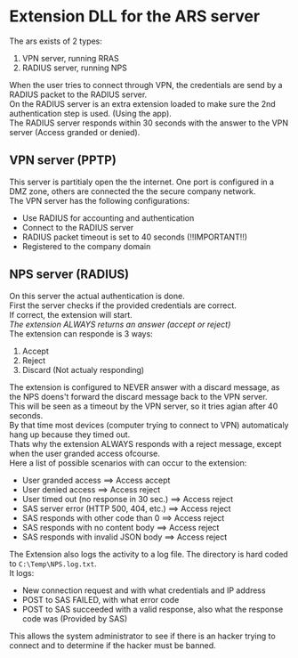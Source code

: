 # Extension DLL for the ARS server
The ars exists of 2 types:

1. VPN server, running RRAS
2. RADIUS server, running NPS

When the user tries to connect through VPN, the credentials are send by a RADIUS packet to the RADIUS server.  
On the RADIUS server is an extra extension loaded to make sure the 2nd authentication step is used. (Using the app).  
The RADIUS server responds within 30 seconds with the answer to the VPN server (Access granded or denied).

## VPN server (PPTP)
This server is partitialy open the the internet. One port is configured in a DMZ zone, others are connected the the secure company network.  
The VPN server has the following configurations:

- Use RADIUS for accounting and authentication
- Connect to the RADIUS server
- RADIUS packet timeout is set to 40 seconds (!!IMPORTANT!!)
- Registered to the company domain

## NPS server (RADIUS)
On this server the actual authentication is done.  
First the server checks if the provided credentials are correct.  
If correct, the extension will start.  
*The extension ALWAYS returns an answer (accept or reject)*  
The extension can responde is 3 ways:

1. Accept
2. Reject
3. Discard (Not actualy responding)

The extension is configured to NEVER answer with a discard message, as the NPS doens't forward the discard message back to the VPN server.  
This will be seen as a timeout by the VPN server, so it tries agian after 40 seconds.  
By that time most devices (computer trying to connect to VPN) automaticaly hang up because they timed out.  
Thats why the extension ALWAYS responds with a reject message, except when the user granded access ofcourse.  
Here a list of possible scenarios with can occur to the extension:

- User granded access                       ==> Access accept
- User denied access                        ==> Access reject
- User timed out (no response in 30 sec.)   ==> Access reject
- SAS server error (HTTP 500, 404, etc.)    ==> Access reject
- SAS responds with other code than 0       ==> Access reject
- SAS responds with no content body         ==> Access reject
- SAS responds with invalid JSON body       ==> Access reject

The Extension also logs the activity to a log file. The directory is hard coded to ```C:\Temp\NPS.log.txt```.  
It logs:

- New connection request and with what credentials and IP address
- POST to SAS FAILED, with what error code
- POST to SAS succeeded with a valid response, also what the response code was (Provided by SAS)

This allows the system administrator to see if there is an hacker trying to connect and to determine if the hacker must be banned.
